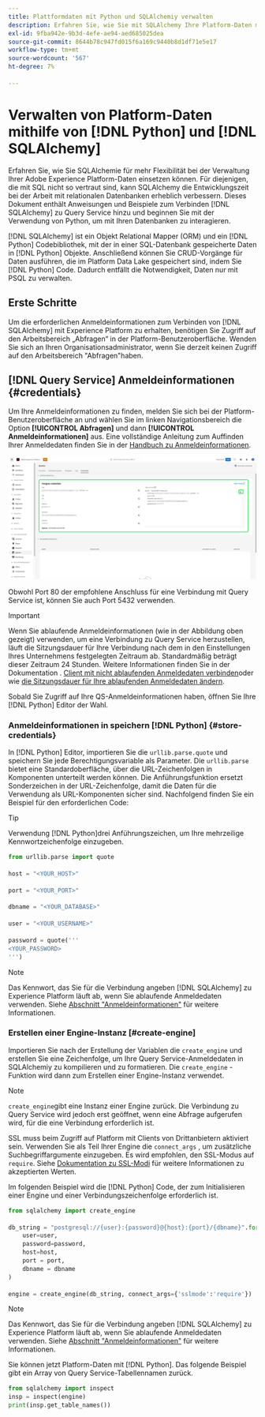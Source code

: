```yaml
---
title: Plattformdaten mit Python und SQLAlchemiy verwalten
description: Erfahren Sie, wie Sie mit SQLAlchemy Ihre Platform-Daten mit Python anstelle von SQL verwalten können.
exl-id: 9fba942e-9b3d-4efe-ae94-aed685025dea
source-git-commit: 8644b78c947fd015f6a169c9440b8d1df71e5e17
workflow-type: tm+mt
source-wordcount: '567'
ht-degree: 7%

---
```


# Verwalten von Platform-Daten mithilfe von [!DNL Python] und [!DNL SQLAlchemy]

Erfahren Sie, wie Sie SQLAlchemie für mehr Flexibilität bei der Verwaltung Ihrer Adobe Experience Platform-Daten einsetzen können. Für diejenigen, die mit SQL nicht so vertraut sind, kann SQLAlchemy die Entwicklungszeit bei der Arbeit mit relationalen Datenbanken erheblich verbessern. Dieses Dokument enthält Anweisungen und Beispiele zum Verbinden [!DNL SQLAlchemy] zu Query Service hinzu und beginnen Sie mit der Verwendung von Python, um mit Ihren Datenbanken zu interagieren.

[!DNL SQLAlchemy] ist ein Objekt Relational Mapper (ORM) und ein [!DNL Python] Codebibliothek, mit der in einer SQL-Datenbank gespeicherte Daten in [!DNL Python] Objekte. Anschließend können Sie CRUD-Vorgänge für Daten ausführen, die im Platform Data Lake gespeichert sind, indem Sie [!DNL Python] Code. Dadurch entfällt die Notwendigkeit, Daten nur mit PSQL zu verwalten.

## Erste Schritte

Um die erforderlichen Anmeldeinformationen zum Verbinden von [!DNL SQLAlchemy] mit Experience Platform zu erhalten, benötigen Sie Zugriff auf den Arbeitsbereich „Abfragen“ in der Platform-Benutzeroberfläche. Wenden Sie sich an Ihren Organisationsadministrator, wenn Sie derzeit keinen Zugriff auf den Arbeitsbereich &quot;Abfragen&quot;haben.

## [!DNL Query Service] Anmeldeinformationen {#credentials}

Um Ihre Anmeldeinformationen zu finden, melden Sie sich bei der Platform-Benutzeroberfläche an und wählen Sie im linken Navigationsbereich die Option **[!UICONTROL Abfragen]** und dann **[!UICONTROL Anmeldeinformationen]** aus. Eine vollständige Anleitung zum Auffinden Ihrer Anmeldedaten finden Sie in der [Handbuch zu Anmeldeinformationen](../ui/credentials.md).

![Die Registerkarte &quot;Berechtigungen&quot;mit ablaufenden Anmeldeinformationen für Query Service wurde hervorgehoben.](../images/use-cases/credentials.png)

Obwohl Port 80 der empfohlene Anschluss für eine Verbindung mit Query Service ist, können Sie auch Port 5432 verwenden.

>[!IMPORTANT]
>
>Wenn Sie ablaufende Anmeldeinformationen (wie in der Abbildung oben gezeigt) verwenden, um eine Verbindung zu Query Service herzustellen, läuft die Sitzungsdauer für Ihre Verbindung nach dem in den Einstellungen Ihres Unternehmens festgelegten Zeitraum ab. Standardmäßig beträgt dieser Zeitraum 24 Stunden. Weitere Informationen finden Sie in der Dokumentation . [Client mit nicht ablaufenden Anmeldedaten verbinden](../ui/credentials.md#non-expiring-credentials)oder wie [die Sitzungsdauer für Ihre ablaufenden Anmeldedaten ändern](../ui/credentials.md#expiring-credentials).

Sobald Sie Zugriff auf Ihre QS-Anmeldeinformationen haben, öffnen Sie Ihre [!DNL Python] Editor der Wahl.

### Anmeldeinformationen in speichern [!DNL Python] {#store-credentials}

In [!DNL Python] Editor, importieren Sie die `urllib.parse.quote` und speichern Sie jede Berechtigungsvariable als Parameter. Die `urllib.parse` bietet eine Standardoberfläche, über die URL-Zeichenfolgen in Komponenten unterteilt werden können. Die Anführungsfunktion ersetzt Sonderzeichen in der URL-Zeichenfolge, damit die Daten für die Verwendung als URL-Komponenten sicher sind. Nachfolgend finden Sie ein Beispiel für den erforderlichen Code:

>[!TIP]
>
>Verwendung [!DNL Python]drei Anführungszeichen, um Ihre mehrzeilige Kennwortzeichenfolge einzugeben.

```python
from urllib.parse import quote

host = "<YOUR_HOST>"

port = "<YOUR_PORT>"

dbname = "<YOUR_DATABASE>"

user = "<YOUR_USERNAME>"

password = quote('''
<YOUR_PASSWORD>
''')
```

>[!NOTE]
>
>Das Kennwort, das Sie für die Verbindung angeben [!DNL SQLAlchemy] zu Experience Platform läuft ab, wenn Sie ablaufende Anmeldedaten verwenden. Siehe [Abschnitt &quot;Anmeldeinformationen&quot;](#credentials) für weitere Informationen.

### Erstellen einer Engine-Instanz [#create-engine]

Importieren Sie nach der Erstellung der Variablen die `create_engine` und erstellen Sie eine Zeichenfolge, um Ihre Query Service-Anmeldedaten in SQLAlchemiy zu kompilieren und zu formatieren. Die `create_engine` -Funktion wird dann zum Erstellen einer Engine-Instanz verwendet.

>[!NOTE]
>
>`create_engine`gibt eine Instanz einer Engine zurück. Die Verbindung zu Query Service wird jedoch erst geöffnet, wenn eine Abfrage aufgerufen wird, für die eine Verbindung erforderlich ist.

SSL muss beim Zugriff auf Platform mit Clients von Drittanbietern aktiviert sein. Verwenden Sie als Teil Ihrer Engine die `connect_args` , um zusätzliche Suchbegriffargumente einzugeben. Es wird empfohlen, den SSL-Modus auf `require`. Siehe [Dokumentation zu SSL-Modi](../clients/ssl-modes.md) für weitere Informationen zu akzeptierten Werten.

Im folgenden Beispiel wird die [!DNL Python] Code, der zum Initialisieren einer Engine und einer Verbindungszeichenfolge erforderlich ist.

```python
from sqlalchemy import create_engine

db_string = "postgresql://{user}:{password}@{host}:{port}/{dbname}".format(
    user=user,
    password=password,
    host=host,
    port = port,
    dbname = dbname
)

engine = create_engine(db_string, connect_args={'sslmode':'require'})
```

>[!NOTE]
>
>Das Kennwort, das Sie für die Verbindung angeben [!DNL SQLAlchemy] zu Experience Platform läuft ab, wenn Sie ablaufende Anmeldedaten verwenden. Siehe [Abschnitt &quot;Anmeldeinformationen&quot;](#credentials) für weitere Informationen.

Sie können jetzt Platform-Daten mit [!DNL Python]. Das folgende Beispiel gibt ein Array von Query Service-Tabellennamen zurück.

```python
from sqlalchemy import inspect
insp = inspect(engine)
print(insp.get_table_names())
```
